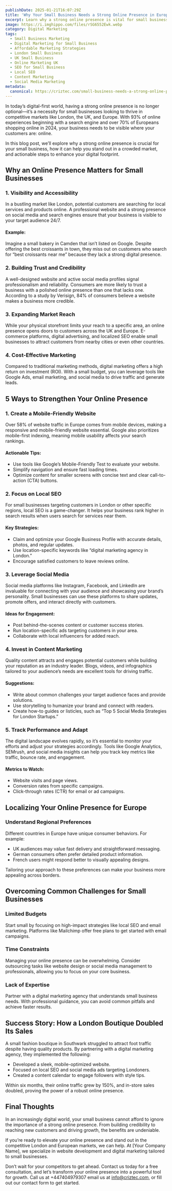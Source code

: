 ```yaml
---
publishDate: 2025-01-21T16:07:29Z
title: 'Why Your Small Business Needs a Strong Online Presence in Europe'
excerpt: Learn why a strong online presence is vital for small businesses in London and Europe. Get actionable tips to boost visibility, build trust, and drive growth.
image: https://i.imghippo.com/files/rSG6552Ewk.webp
category: Digital Marketing
tags:
  - Small Business Marketing
  - Digital Marketing for Small Business
  - Affordable Marketing Strategies
  - London Small Business
  - UK Small Business
  - Online Marketing UK
  - SEO for Small Business
  - Local SEO
  - Content Marketing
  - Social Media Marketing
metadata:
  canonical: https://criztec.com/small-business-needs-a-strong-online-presence/
---
```


In today’s digital-first world, having a strong online presence is no longer optional—it’s a necessity for small businesses looking to thrive in competitive markets like London, the UK, and Europe. With 93% of online experiences beginning with a search engine and over 70% of Europeans shopping online in 2024, your business needs to be visible where your customers are: online.

In this blog post, we’ll explore why a strong online presence is crucial for your small business, how it can help you stand out in a crowded market, and actionable steps to enhance your digital footprint.

## **Why an Online Presence Matters for Small Businesses**

### 1. **Visibility and Accessibility**

In a bustling market like London, potential customers are searching for local services and products online. A professional website and a strong presence on social media and search engines ensure that your business is visible to your target audience 24/7.

#### Example:

Imagine a small bakery in Camden that isn’t listed on Google. Despite offering the best croissants in town, they miss out on customers who search for “best croissants near me” because they lack a strong digital presence.

### 2. **Building Trust and Credibility**

A well-designed website and active social media profiles signal professionalism and reliability. Consumers are more likely to trust a business with a polished online presence than one that lacks one. According to a study by Verisign, 84% of consumers believe a website makes a business more credible.

### 3. **Expanding Market Reach**

While your physical storefront limits your reach to a specific area, an online presence opens doors to customers across the UK and Europe. E-commerce platforms, digital advertising, and localized SEO enable small businesses to attract customers from nearby cities or even other countries.

### 4. **Cost-Effective Marketing**

Compared to traditional marketing methods, digital marketing offers a high return on investment (ROI). With a small budget, you can leverage tools like Google Ads, email marketing, and social media to drive traffic and generate leads.

## **5 Ways to Strengthen Your Online Presence**

### 1. **Create a Mobile-Friendly Website**

Over 58% of website traffic in Europe comes from mobile devices, making a responsive and mobile-friendly website essential. Google also prioritizes mobile-first indexing, meaning mobile usability affects your search rankings.

#### Actionable Tips:

- Use tools like Google’s Mobile-Friendly Test to evaluate your website.
- Simplify navigation and ensure fast loading times.
- Optimize content for smaller screens with concise text and clear call-to-action (CTA) buttons.

### 2. **Focus on Local SEO**

For small businesses targeting customers in London or other specific regions, local SEO is a game-changer. It helps your business rank higher in search results when users search for services near them.

#### Key Strategies:

- Claim and optimize your Google Business Profile with accurate details, photos, and regular updates.
- Use location-specific keywords like “digital marketing agency in London.”
- Encourage satisfied customers to leave reviews online.

### 3. **Leverage Social Media**

Social media platforms like Instagram, Facebook, and LinkedIn are invaluable for connecting with your audience and showcasing your brand’s personality. Small businesses can use these platforms to share updates, promote offers, and interact directly with customers.

#### Ideas for Engagement:

- Post behind-the-scenes content or customer success stories.
- Run location-specific ads targeting customers in your area.
- Collaborate with local influencers for added reach.

### 4. **Invest in Content Marketing**

Quality content attracts and engages potential customers while building your reputation as an industry leader. Blogs, videos, and infographics tailored to your audience’s needs are excellent tools for driving traffic.

#### Suggestions:

- Write about common challenges your target audience faces and provide solutions.
- Use storytelling to humanize your brand and connect with readers.
- Create how-to guides or listicles, such as “Top 5 Social Media Strategies for London Startups.”

### 5. **Track Performance and Adapt**

The digital landscape evolves rapidly, so it’s essential to monitor your efforts and adjust your strategies accordingly. Tools like Google Analytics, SEMrush, and social media insights can help you track key metrics like traffic, bounce rate, and engagement.

#### Metrics to Watch:

- Website visits and page views.
- Conversion rates from specific campaigns.
- Click-through rates (CTR) for email or ad campaigns.

## **Localizing Your Online Presence for Europe**

### Understand Regional Preferences

Different countries in Europe have unique consumer behaviors. For example:

- UK audiences may value fast delivery and straightforward messaging.
- German consumers often prefer detailed product information.
- French users might respond better to visually appealing designs.

Tailoring your approach to these preferences can make your business more appealing across borders.

## **Overcoming Common Challenges for Small Businesses**

### Limited Budgets

Start small by focusing on high-impact strategies like local SEO and email marketing. Platforms like Mailchimp offer free plans to get started with email campaigns.

### Time Constraints

Managing your online presence can be overwhelming. Consider outsourcing tasks like website design or social media management to professionals, allowing you to focus on your core business.

### Lack of Expertise

Partner with a digital marketing agency that understands small business needs. With professional guidance, you can avoid common pitfalls and achieve faster results.

## **Success Story: How a London Boutique Doubled Its Sales**

A small fashion boutique in Southwark struggled to attract foot traffic despite having quality products. By partnering with a digital marketing agency, they implemented the following:

- Developed a sleek, mobile-optimized website.
- Focused on local SEO and social media ads targeting Londoners.
- Created a content calendar to engage followers with style tips.

Within six months, their online traffic grew by 150%, and in-store sales doubled, proving the power of a robust online presence.

## **Final Thoughts**

In an increasingly digital world, your small business cannot afford to ignore the importance of a strong online presence. From building credibility to reaching new customers and driving growth, the benefits are undeniable.

If you’re ready to elevate your online presence and stand out in the competitive London and European markets, we can help. At [Your Company Name], we specialize in website development and digital marketing tailored to small businesses.

Don’t wait for your competitors to get ahead. Contact us today for a free consultation, and let’s transform your online presence into a powerful tool for growth. Call us at +447404979307 email us at info@criztec.com, or fill out our contact form to get started.
